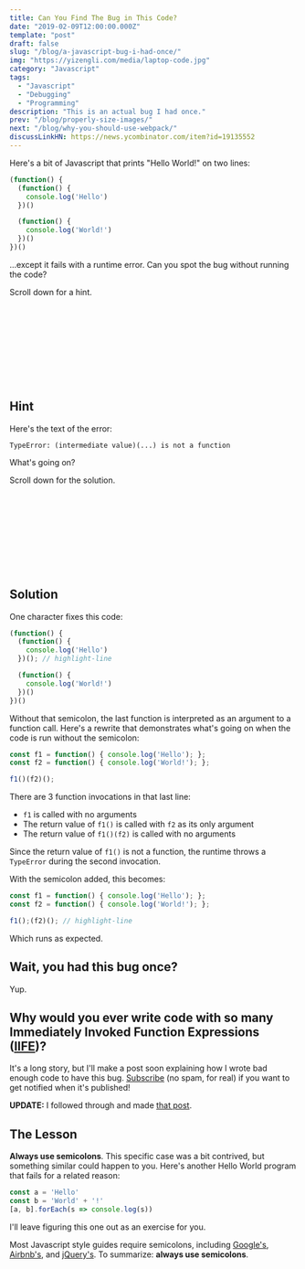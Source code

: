 ```yaml
---
title: Can You Find The Bug in This Code?
date: "2019-02-09T12:00:00.000Z"
template: "post"
draft: false
slug: "/blog/a-javascript-bug-i-had-once/"
img: "https://yizengli.com/media/laptop-code.jpg"
category: "Javascript"
tags:
  - "Javascript"
  - "Debugging"
  - "Programming"
description: "This is an actual bug I had once."
prev: "/blog/properly-size-images/"
next: "/blog/why-you-should-use-webpack/"
discussLinkHN: https://news.ycombinator.com/item?id=19135552
---
```


Here's a bit of Javascript that prints "Hello World!" on two lines:

```javascript
(function() {
  (function() {
    console.log('Hello')
  })()

  (function() {
    console.log('World!')
  })()
})()
```

…except it fails with a runtime error. Can you spot the bug without running the code?

Scroll down for a hint.

<br />
<br />
<br />
<br />
<br />
<br />
<br />
<br />

## Hint

Here's the text of the error:

```
TypeError: (intermediate value)(...) is not a function
```

What's going on?

Scroll down for the solution.

<br />
<br />
<br />
<br />
<br />
<br />
<br />
<br />

## Solution

One character fixes this code:

```javascript
(function() {
  (function() {
    console.log('Hello')
  })(); // highlight-line

  (function() {
    console.log('World!')
  })()
})()
```

Without that semicolon, the last function is interpreted as an argument to a function call. Here's a rewrite that demonstrates what's going on when the code is run without the semicolon:

```javascript
const f1 = function() { console.log('Hello'); };
const f2 = function() { console.log('World!'); };

f1()(f2)();
```

There are 3 function invocations in that last line:

- `f1` is called with no arguments
- The return value of `f1()` is called with `f2` as its only argument
- The return value of `f1()(f2)` is called with no arguments

Since the return value of `f1()` is not a function, the runtime throws a `TypeError` during the second invocation.

With the semicolon added, this becomes:

```javascript
const f1 = function() { console.log('Hello'); };
const f2 = function() { console.log('World!'); };

f1();(f2)(); // highlight-line
```

Which runs as expected.


## Wait, you had this bug once?

Yup.

## Why would you ever write code with so many Immediately Invoked Function Expressions ([IIFE](https://developer.mozilla.org/en-US/docs/Glossary/IIFE))?

It's a long story, but I'll make a post soon explaining how I wrote bad enough code to have this bug. [Subscribe](/subscribe/?src=a-javascript-bug) (no spam, for real) if you want to get notified when it's published!

**UPDATE:** I followed through and made [that post](/blog/why-you-should-use-webpack/).

## The Lesson

**Always use semicolons**. This specific case was a bit contrived, but something similar could happen to you. Here's another Hello World program that fails for a related reason:

```javascript
const a = 'Hello'
const b = 'World' + '!'
[a, b].forEach(s => console.log(s))
```

I'll leave figuring this one out as an exercise for you.

Most Javascript style guides require semicolons, including [Google's](https://google.github.io/styleguide/jsguide.html#formatting-semicolons-are-required), [Airbnb's](https://github.com/airbnb/javascript#semicolons), and [jQuery's](https://contribute.jquery.org/style-guide/js/#semicolons). To summarize: **always use semicolons**. 
